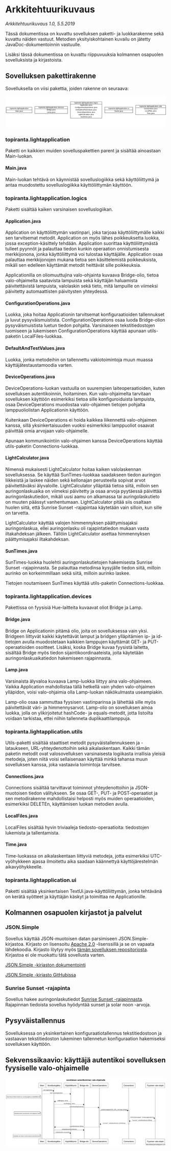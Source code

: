 # Arkkitehtuurikuvaus

*Arkkitehtuurikuvaus 1.0, 5.5.2019*

Tässä dokumentissa on kuvattu sovelluksen paketti- ja luokkarakenne sekä kuvattu näiden vastuut. Metodien yksityiskohtainen kuvailu on jätetty JavaDoc-dokumentoinnin vastuulle.

Lisäksi tässä dokumentissa on kuvattu riippuvuuksia kolmannen osapuolen sovelluksista ja kirjastoista.

## Sovelluksen pakettirakenne

Sovelluksella on viisi pakettia, joiden rakenne on seuraava:

![Pakettirakenne](https://github.com/topiranta/ot-harjoitustyo/blob/master/dokumentointi/kuvat/pakettirakenne-lightapplication.png?raw=true)

### topiranta.lightapplication

Paketti on kaikkien muiden sovelluspakettien parent ja sisältää ainoastaan Main-luokan.

#### Main.java

Main-luokan tehtävä on käynnistää sovelluslogiikka sekä käyttöliittymä ja antaa muodostettu sovelluslogiikka käyttöliittymän käyttöön.

### topiranta.lightapplication.logics

Paketti sisältää kaiken varsinaisen sovelluslogiikan.

#### Application.java

Application on käyttöliittymän vastinpari, joka tarjoaa käyttöliittymälle kaikki sen tarvitsemat metodit. Application on myös lähes poikkeuksetta luokka, jossa exception-käsittely tehdään. Application suorittaa käyttöliittymästä tulleet pyynnöt ja palauttaa tiedon kunkin operaation onnistumisesta merkkijonona, jonka käyttöliittymä voi tulostaa käyttäjälle. Application osaa palauttaa merkkijonojen mukana tietoa sen käsittelemistä poikkeuksista, mikäli sen edelleen käyttämät metodit heittävät sille poikkeuksia.

Applicationilla on oliomuuttujina valo-ohjainta kuvaava Bridge-olio, tietoa valo-ohjaimelta saatavista lampuista sekä käyttäjän haluamista päivitettävistä lampuista, valolaskin sekä tieto, mitä lampuille on viimeksi päivitetty automaattisten päivitysten yhteydessä.

#### ConfigurationOperations.java

Luokka, joka hoitaa Applicationin tarvitsemat konfiguraatioiden tallennukset ja luvut pysyväismuistista. ConfigurationOperations osaa luoda Bridge-olion pysyväismuistista luetun tiedon pohjalta. Varsinaiseen tekstitiedostojen luomiseen ja lukemiseen ConfigurationOperations käyttää apunaan utils-paketin LocalFiles-luokkaa.

#### DefaultAndTestValues.java

Luokka, jonka metodeihin on tallennettu vakiotoimintoja muun muassa käyttäjätestaustamoodia varten.

#### DeviceOperations.java

DeviceOperations-luokan vastuulla on suurempien laiteoperaatioiden, kuten sovelluksen autentikoinnin, hoitaminen. Kun valo-ohjaimelta tarvitaan sovelluksen käyttöön esimerkiksi tietoa sille konfiguroiduista lampuista, osaa DeviceOperations muodostaa valo-ohjaimen tietojen pohjalta lamppuoliolistan Applicationin käyttöön.

Kuitenkaan DeviceOperations ei hoida kaikkea liikennettä valo-ohjaimen kanssa, sillä yksinkertaisuuden vuoksi esimerkiksi lamppuoliot osaavat päivittää omia arvojaan valo-ohjaimelle.

Apunaan kommunikointiin valo-ohjaimen kanssa DeviceOperations käyttää utils-paketin Connections-luokkaa.

#### LightCalculator.java

Nimensä mukaisesti LightCalculator hoitaa kaiken valolaskennan sovelluksessa. Se käyttää SunTimes-luokkaa saadakseen tiedon auringon liikkeistä ja laskee näiden sekä kellonajan perusteella sopivat arvot päivitettäväksi älyvaloille. LightCalculator ylläpitää tietoa siitä, milloin sen auringonlaskuaika on viimeksi päivitetty ja osaa arvoja pyytäessä päivittää auringonlaskutiedon, mikäli uusi aamu on alkamassa tai auringolaskutieto on muuten päässyt vanhentumaan. LightCalculator pitää siis osaltaan huolen siitä, että Sunrise Sunset -rajapintaa käytetään vain silloin, kun sille on tarvetta.

LightCalculator käyttää valojen himmennyksen päättymisajaksi auringonlaskua, ellei auringonlasku oli rajapintatiedon mukaan vasta iltakahdeksan jälkeen. Tällöin LightCalculator asettaa himmennyksen päättymisajaksi iltakahdeksan.

#### SunTimes.java

SunTimes-luokka huolehtii auringonlaskutietojen hakemisesta Sunrise Sunset -rajapinnasta. Se palauttaa metodinsa kysyjälle tiedon siitä, milloin aurinko on korkeimmillaan sekä siitä, milloin aurinko laskee.

Tietojen noutamiseen SunTimes käyttää utils-paketin Connections-luokkaa.

### topiranta.lightapplication.devices

Pakettissa on fyysisiä Hue-laitteita kuvaavat oliot Bridge ja Lamp.

#### Bridge.java

Bridge on Applicationin pitämä olio, joita on sovelluksessa vain yksi. Bridgeen liittyvät kaikki käytettävät lamput ja bridgen ylläpitämien ip- ja id-tietojen avulla muodostetaan kaikkien lamppujen käyttämät GET- ja PUT-operaatioiden osoitteet. Lisäksi, koska Bridge kuvaa fyysistä laitetta, sisältää Bridge myös tiedon sijaintikoordinaateista, joita käytetään auringonlaskuaikatiedon hakemiseen rajapinnasta.

#### Lamp.java

Varsinaista älyvaloa kuvaava Lamp-luokka liittyy aina valo-ohjaimeen. Vaikka Application mahdollistaa tällä hetkellä vain yhden valo-ohjaimen ylläpidon, voisi valo-ohjaimia olla Lamp-luokan näkökulmasta useampiakin.

Lamp-olio osaa sammuttaa fyysisen vastinparinsa ja lähettää sille myös päivitettävät väri- ja himmennysarvot. Lamp-olio on sovelluksen ainoa luokka, jolla on ylikirjoitetut hashCode- ja equals-metodit, jotta listoilta voidaan tarkistaa, ettei niihin tallenneta duplikaattilamppuja.

### topiranta.lightapplication.utils

Utils-paketti sisältää staattiset metodit pysyväistallennukseen ja -lataukseen, URL-yhteydenottoihin sekä aikalaskentaan. Kaikki tämän paketin metodit ovat valosovelluksen varsinaisesta logiikasta irrallisia yleisiä metodeja, joten niitä voisi sellaisenaan käyttää minkä tahansa muun sovelluksen kanssa, joka vastaavia toimintoja tarvitsee.

#### Connections.java

Connections sisältää tarvittavat toiminnot yhteydenottoihin ja JSON-muotoisen tiedon välitykseen. Se osaa GET-, PUT- ja POST-operaatiot ja sen metodirakenne mahdollistaisi helposti myös muiden operaatioiden, esimerkiksi DELETEn, käyttämisen luokan metodien avulla.

#### LocalFiles.java

LocalFiles sisältää hyvin triviaaleja tiedosto-operaatioita: tiedostojen lukemista ja tallentamista.

#### Time.java

Time-luokassa on aikalaskentaan liittyviä metodeja, jotta esimerkiksi UTC-vyöhykkeen ajassa ilmoitettu aika saadaan käännettyä käyttöjärestelmän aikavyöhykkeelle.

### topiranta.lightapplication.ui

Paketti sisältää yksinkertaisen TextUi.java-käyttöliittymän, jonka tehtävänä on kerätä syötteet ja käyttäjän käskyt ja toimittaa ne Applicationille.

## Kolmannen osapuolen kirjastot ja palvelut

### JSON.Simple

Sovellus käyttää JSON-muotoisen datan parsimiseen JSON.Simple-kirjastoa. Kirjasto on lisensoitu [Apache 
2.0](http://www.apache.org/licenses/LICENSE-2.0) -lisenssillä ja se on vapaata lähdekoodia. Kirjasto löytyy myös 
[tämän sovelluksen 
repositoriosta](https://github.com/topiranta/ot-harjoitustyo/tree/master/light-application/external-libraries/json-simple). 
Kirjastoa ei ole muokattu tätä sovellusta varten.

[JSON.Simple -kirjaston dokumentointi](https://code.google.com/archive/p/json-simple/)

[JSON.Simple -kirjasto GitHubissa](https://github.com/fangyidong/json-simple)

### Sunrise Sunset -rajapinta

Sovellus hakee auringonlaskutiedot [Sunrise Sunset -rajapinnasta](https://sunrise-sunset.org/api). Rajapinnan tiedoista sovellus hyödyntää sunset ja solar noon -arvoja.

## Pysyväistallennus

Sovelluksessa on yksinkertainen konfiguraatiotallennus tekstitiedostoon ja vastaavan tekstitiedoston lukeminen tallennetun konfiguraation hakemiseksi sovelluksen käyttöön.

## Sekvenssikaavio: käyttäjä autentikoi sovelluksen fyysiselle valo-ohjaimelle

![Sekvenssikaavio: autentikointi](https://github.com/topiranta/ot-harjoitustyo/blob/master/dokumentointi/kuvat/lightapplication-auth-sequence-diagram.png)
